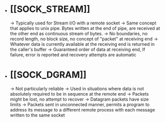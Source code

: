 - # [[SOCK_STREAM]]
  -> Typically used for Stream I/O with a remote socket
  -> Same concept that applies to unix pipe. Bytes written at the end of pipe, are received at the other end as continuous
  stream of bytes.
  -> No boundaries, no record length, no block size, no concept of "packet" at receiving end
  -> Whatever data is currently available at the receiving end is returned in the caller's buffer
  -> Guaranteed order of data at receiving end, If failure, error is reported and recovery attempts are automatic
- # [[SOCK_DGRAM]]
  -> Not particularly reliable
  -> Used in situations where data is not absolutely required to be in sequence at the remote end
  -> Packets might be lost, no attempt to recover
  -> Datagram packets have size limits
  -> Packets sent in unconnected manner, permits a program to address its message to a different remote process with each message written to the same socket